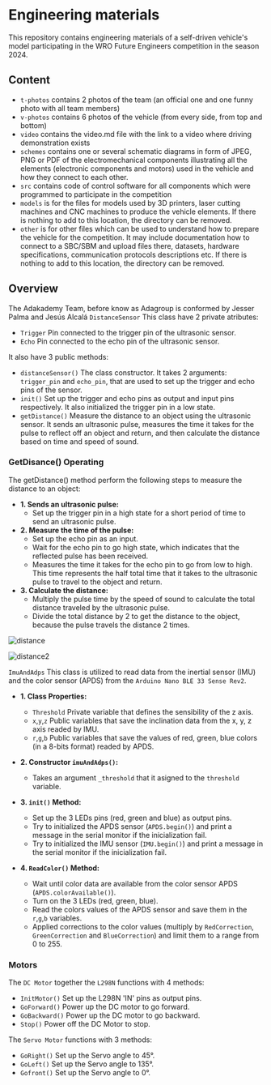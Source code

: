 Engineering materials
====

This repository contains engineering materials of a self-driven vehicle's model participating in the WRO Future Engineers competition in the season 2024.

## Content

* `t-photos` contains 2 photos of the team (an official one and one funny photo with all team members)
* `v-photos` contains 6 photos of the vehicle (from every side, from top and bottom)
* `video` contains the video.md file with the link to a video where driving demonstration exists
* `schemes` contains one or several schematic diagrams in form of JPEG, PNG or PDF of the electromechanical components illustrating all the elements (electronic components and motors) used in the vehicle and how they connect to each other.
* `src` contains code of control software for all components which were programmed to participate in the competition
* `models` is for the files for models used by 3D printers, laser cutting machines and CNC machines to produce the vehicle elements. If there is nothing to add to this location, the directory can be removed.
* `other` is for other files which can be used to understand how to prepare the vehicle for the competition. It may include documentation how to connect to a SBC/SBM and upload files there, datasets, hardware specifications, communication protocols descriptions etc. If there is nothing to add to this location, the directory can be removed.

## Overview
The Adakademy Team, before know as Adagroup is conformed by Jesser Palma and Jesús Alcalá
`DistanceSensor` This class have 2 private atributes:
  * `Trigger` Pin connected to the trigger pin of the ultrasonic sensor.
  * `Echo` Pin connected to the echo pin of the ultrasonic sensor.
 
It also have 3 public methods:
  * `distanceSensor()` The class constructor. It takes 2 arguments: `trigger_pin` and `echo_pin`, that are used to set up the trigger and echo pins of the sensor.
  * `init()` Set up the trigger and echo pins as output and input pins respectively. It also initialized the trigger pin in a low state.
  * `getDistance()` Measure the distance to an object using the ultrasonic sensor. It sends an ultrasonic pulse, measures the time it takes for the pulse to reflect off an object and return, and then calculate the distance based on time and speed of sound.

### GetDisance() Operating

The getDistance() method perform the following steps to measure the distance to an object:

* **1. Sends an ultrasonic pulse:**
  * Set up the trigger pin in a high state for a short period of time to send an ultrasonic pulse.
* **2. Measure the time of the pulse:**
  * Set up the echo pin as an input.
  * Wait for the echo pin to go high state, which indicates that the reflected pulse has been received.
  * Measures the time it takes for the echo pin to go from low to high. This time represents the half total time that it takes to the ultrasonic pulse to travel to the object and return.
* **3. Calculate the distance:**
  * Multiply the pulse time by the speed of sound to calculate the total distance traveled by the ultrasonic pulse.
  * Divide the total distance by 2 to get the distance to the object, because the pulse travels the distance 2 times.
    
 ![distance](https://github.com/JD277/Adagroup-WRO2024/assets/110682430/89a4d62f-6201-47c3-95a5-daa25443ac2a)


![distance2](https://github.com/JD277/Adagroup-WRO2024/assets/110682430/4a763c03-c8a6-4988-8eb7-e5dd558557d7)


`ImuAndAdps` This class is utilized to read data from the inertial sensor (IMU) and the color sensor (APDS) from the `Arduino Nano BLE 33 Sense Rev2`.

* **1. Class Properties:**
  * `Threshold` Private variable that defines the sensibility of the z axis.
  * `x`,`y`,`z` Public variables that save the inclination data from the x, y, z axis readed by IMU.
  * `r`,`g`,`b` Public variables that save the values of red, green, blue colors (in a 8-bits format) readed by APDS.

* **2. Constructor `imuAndAdps()`:**
  * Takes an argument `_threshold` that it asigned to the `threshold` variable.

* **3. `init()` Method:**
  * Set up the 3 LEDs pins (red, green and blue) as output pins.
  * Try to initialized the APDS sensor (`APDS.begin()`) and print a message in the serial monitor if the inicialization fail.
  * Try to initialized the IMU sensor (`IMU.begin()`) and print a message in the serial monitor if the inicialization fail.
 
* **4. `ReadColor()` Method:**
  * Wait until color data are available from the color sensor APDS (`APDS.colorAvailable()`).
  * Turn on the 3 LEDs (red, green, blue).
  * Read the colors values of the APDS sensor and save them in the `r`,`g`,`b` variables.
  * Applied corrections to the color values (multiply by `RedCorrection`, `GreenCorrection` and `BlueCorrection`) and limit them to a range from 0 to 255.
 
### Motors

The `DC Motor` together the `L298N` functions with 4 methods: 
  * `InitMotor()` Set up the L298N 'IN' pins as output pins.
  * `GoForward()` Power up the DC motor to go forward.
  * `GoBackward()` Power up the DC motor to go backward.
  * `Stop()` Power off the DC Motor to stop.

The `Servo Motor` functions with 3 methods:
  * `GoRight()` Set up the Servo angle to 45°.
  * `GoLeft()` Set up the Servo angle to 135°.
  * `Gofront()` Set up the Servo angle to 0°.
